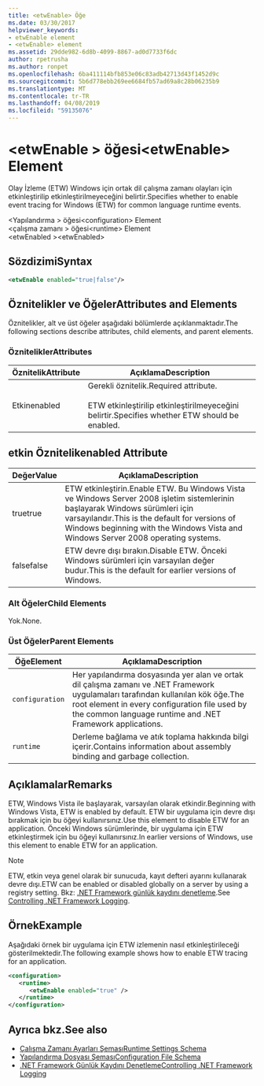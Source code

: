 ```yaml
---
title: <etwEnable> Öğe
ms.date: 03/30/2017
helpviewer_keywords:
- etwEnable element
- <etwEnable> element
ms.assetid: 29dde982-6d8b-4099-8867-ad0d7733f6dc
author: rpetrusha
ms.author: ronpet
ms.openlocfilehash: 6ba411114bfb853e06c83adb42713d43f1452d9c
ms.sourcegitcommit: 5b6d778ebb269ee6684fb57ad69a8c28b06235b9
ms.translationtype: MT
ms.contentlocale: tr-TR
ms.lasthandoff: 04/08/2019
ms.locfileid: "59135076"
---
```

# <a name="etwenable-element"></a><span data-ttu-id="10199-102">\<etwEnable > öğesi</span><span class="sxs-lookup"><span data-stu-id="10199-102">\<etwEnable> Element</span></span>
<span data-ttu-id="10199-103">Olay İzleme (ETW) Windows için ortak dil çalışma zamanı olayları için etkinleştirilip etkinleştirilmeyeceğini belirtir.</span><span class="sxs-lookup"><span data-stu-id="10199-103">Specifies whether to enable event tracing for Windows (ETW) for common language runtime events.</span></span>  
  
 <span data-ttu-id="10199-104">\<Yapılandırma > öğesi</span><span class="sxs-lookup"><span data-stu-id="10199-104">\<configuration> Element</span></span>  
<span data-ttu-id="10199-105">\<çalışma zamanı > öğesi</span><span class="sxs-lookup"><span data-stu-id="10199-105">\<runtime> Element</span></span>  
<span data-ttu-id="10199-106">\<etwEnabled ></span><span class="sxs-lookup"><span data-stu-id="10199-106">\<etwEnabled></span></span>  
  
## <a name="syntax"></a><span data-ttu-id="10199-107">Sözdizimi</span><span class="sxs-lookup"><span data-stu-id="10199-107">Syntax</span></span>  
  
```xml  
<etwEnable enabled="true|false"/>  
```  
  
## <a name="attributes-and-elements"></a><span data-ttu-id="10199-108">Öznitelikler ve Öğeler</span><span class="sxs-lookup"><span data-stu-id="10199-108">Attributes and Elements</span></span>  
 <span data-ttu-id="10199-109">Öznitelikler, alt ve üst öğeler aşağıdaki bölümlerde açıklanmaktadır.</span><span class="sxs-lookup"><span data-stu-id="10199-109">The following sections describe attributes, child elements, and parent elements.</span></span>  
  
### <a name="attributes"></a><span data-ttu-id="10199-110">Öznitelikler</span><span class="sxs-lookup"><span data-stu-id="10199-110">Attributes</span></span>  
  
|<span data-ttu-id="10199-111">Öznitelik</span><span class="sxs-lookup"><span data-stu-id="10199-111">Attribute</span></span>|<span data-ttu-id="10199-112">Açıklama</span><span class="sxs-lookup"><span data-stu-id="10199-112">Description</span></span>|  
|---------------|-----------------|  
|<span data-ttu-id="10199-113">Etkin</span><span class="sxs-lookup"><span data-stu-id="10199-113">enabled</span></span>|<span data-ttu-id="10199-114">Gerekli öznitelik.</span><span class="sxs-lookup"><span data-stu-id="10199-114">Required attribute.</span></span><br /><br /> <span data-ttu-id="10199-115">ETW etkinleştirilip etkinleştirilmeyeceğini belirtir.</span><span class="sxs-lookup"><span data-stu-id="10199-115">Specifies whether ETW should be enabled.</span></span>|  
  
## <a name="enabled-attribute"></a><span data-ttu-id="10199-116">etkin Öznitelik</span><span class="sxs-lookup"><span data-stu-id="10199-116">enabled Attribute</span></span>  
  
|<span data-ttu-id="10199-117">Değer</span><span class="sxs-lookup"><span data-stu-id="10199-117">Value</span></span>|<span data-ttu-id="10199-118">Açıklama</span><span class="sxs-lookup"><span data-stu-id="10199-118">Description</span></span>|  
|-----------|-----------------|  
|<span data-ttu-id="10199-119">true</span><span class="sxs-lookup"><span data-stu-id="10199-119">true</span></span>|<span data-ttu-id="10199-120">ETW etkinleştirin.</span><span class="sxs-lookup"><span data-stu-id="10199-120">Enable ETW.</span></span> <span data-ttu-id="10199-121">Bu Windows Vista ve Windows Server 2008 işletim sistemlerinin başlayarak Windows sürümleri için varsayılandır.</span><span class="sxs-lookup"><span data-stu-id="10199-121">This is the default for versions of Windows beginning with the Windows Vista and Windows Server 2008 operating systems.</span></span>|  
|<span data-ttu-id="10199-122">false</span><span class="sxs-lookup"><span data-stu-id="10199-122">false</span></span>|<span data-ttu-id="10199-123">ETW devre dışı bırakın.</span><span class="sxs-lookup"><span data-stu-id="10199-123">Disable ETW.</span></span> <span data-ttu-id="10199-124">Önceki Windows sürümleri için varsayılan değer budur.</span><span class="sxs-lookup"><span data-stu-id="10199-124">This is the default for earlier versions of Windows.</span></span>|  
  
### <a name="child-elements"></a><span data-ttu-id="10199-125">Alt Öğeler</span><span class="sxs-lookup"><span data-stu-id="10199-125">Child Elements</span></span>  
 <span data-ttu-id="10199-126">Yok.</span><span class="sxs-lookup"><span data-stu-id="10199-126">None.</span></span>  
  
### <a name="parent-elements"></a><span data-ttu-id="10199-127">Üst Öğeler</span><span class="sxs-lookup"><span data-stu-id="10199-127">Parent Elements</span></span>  
  
|<span data-ttu-id="10199-128">Öğe</span><span class="sxs-lookup"><span data-stu-id="10199-128">Element</span></span>|<span data-ttu-id="10199-129">Açıklama</span><span class="sxs-lookup"><span data-stu-id="10199-129">Description</span></span>|  
|-------------|-----------------|  
|`configuration`|<span data-ttu-id="10199-130">Her yapılandırma dosyasında yer alan ve ortak dil çalışma zamanı ve .NET Framework uygulamaları tarafından kullanılan kök öğe.</span><span class="sxs-lookup"><span data-stu-id="10199-130">The root element in every configuration file used by the common language runtime and .NET Framework applications.</span></span>|  
|`runtime`|<span data-ttu-id="10199-131">Derleme bağlama ve atık toplama hakkında bilgi içerir.</span><span class="sxs-lookup"><span data-stu-id="10199-131">Contains information about assembly binding and garbage collection.</span></span>|  
  
## <a name="remarks"></a><span data-ttu-id="10199-132">Açıklamalar</span><span class="sxs-lookup"><span data-stu-id="10199-132">Remarks</span></span>  
 <span data-ttu-id="10199-133">ETW, Windows Vista ile başlayarak, varsayılan olarak etkindir.</span><span class="sxs-lookup"><span data-stu-id="10199-133">Beginning with Windows Vista, ETW is enabled by default.</span></span> <span data-ttu-id="10199-134">ETW bir uygulama için devre dışı bırakmak için bu öğeyi kullanırsınız.</span><span class="sxs-lookup"><span data-stu-id="10199-134">Use this element to disable ETW for an application.</span></span> <span data-ttu-id="10199-135">Önceki Windows sürümlerinde, bir uygulama için ETW etkinleştirmek için bu öğeyi kullanırsınız.</span><span class="sxs-lookup"><span data-stu-id="10199-135">In earlier versions of Windows, use this element to enable ETW for an application.</span></span>  
  
> [!NOTE]
>  <span data-ttu-id="10199-136">ETW, etkin veya genel olarak bir sunucuda, kayıt defteri ayarını kullanarak devre dışı.</span><span class="sxs-lookup"><span data-stu-id="10199-136">ETW can be enabled or disabled globally on a server by using a registry setting.</span></span> <span data-ttu-id="10199-137">Bkz: [.NET Framework günlük kaydını denetleme](../../../../../docs/framework/performance/controlling-logging.md).</span><span class="sxs-lookup"><span data-stu-id="10199-137">See [Controlling .NET Framework Logging](../../../../../docs/framework/performance/controlling-logging.md).</span></span>  
  
## <a name="example"></a><span data-ttu-id="10199-138">Örnek</span><span class="sxs-lookup"><span data-stu-id="10199-138">Example</span></span>  
 <span data-ttu-id="10199-139">Aşağıdaki örnek bir uygulama için ETW izlemenin nasıl etkinleştirileceği gösterilmektedir.</span><span class="sxs-lookup"><span data-stu-id="10199-139">The following example shows how to enable ETW tracing for an application.</span></span>  
  
```xml  
<configuration>  
   <runtime>  
      <etwEnable enabled="true" />  
   </runtime>  
</configuration>  
```  
  
## <a name="see-also"></a><span data-ttu-id="10199-140">Ayrıca bkz.</span><span class="sxs-lookup"><span data-stu-id="10199-140">See also</span></span>

- [<span data-ttu-id="10199-141">Çalışma Zamanı Ayarları Şeması</span><span class="sxs-lookup"><span data-stu-id="10199-141">Runtime Settings Schema</span></span>](../../../../../docs/framework/configure-apps/file-schema/runtime/index.md)
- [<span data-ttu-id="10199-142">Yapılandırma Dosyası Şeması</span><span class="sxs-lookup"><span data-stu-id="10199-142">Configuration File Schema</span></span>](../../../../../docs/framework/configure-apps/file-schema/index.md)
- [<span data-ttu-id="10199-143">.NET Framework Günlük Kaydını Denetleme</span><span class="sxs-lookup"><span data-stu-id="10199-143">Controlling .NET Framework Logging</span></span>](../../../../../docs/framework/performance/controlling-logging.md)
